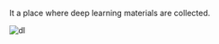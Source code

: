 It a place where deep learning materials are collected.


![dl](https://user-images.githubusercontent.com/91897199/169643071-9ebc7fb7-cf10-4277-a1c3-9008bcd9a9e9.gif)
